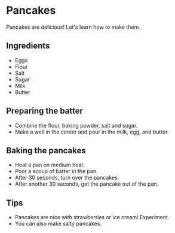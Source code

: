 # Pancakes

Pancakes are delicious! Let's learn how to make them.

## Ingredients

- Eggs
- Flour
- Salt
- Sugar
- Milk
- Butter

## Preparing the batter

- Combine the flour, baking powder, salt and sugar.
- Make a well in the center and pour in the milk, egg, and butter.

## Baking the pancakes

- Heat a pan on medium heat.
- Poor a scoup of batter in the pan.
- After 30 seconds, turn over the pancakes.
- After another 30 seconds, get the pancake out of the pan.


## Tips

- Pancakes are nice with strawberries or ice cream! Experiment.
- You can also make salty pancakes.
